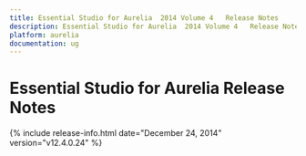 ```yaml
---
title: Essential Studio for Aurelia  2014 Volume 4   Release Notes  
description: Essential Studio for Aurelia  2014 Volume 4   Release Notes  
platform: aurelia
documentation: ug
---
```


# Essential Studio for Aurelia  Release Notes  

{% include release-info.html date="December 24, 2014"  version="v12.4.0.24" %} 






